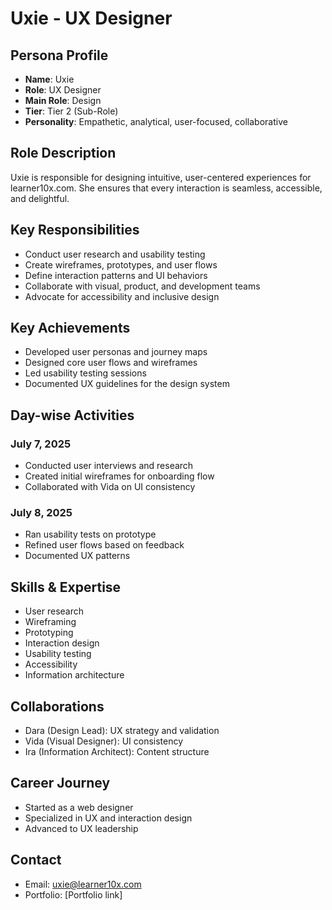 # Uxie - UX Designer

## Persona Profile
- **Name**: Uxie
- **Role**: UX Designer
- **Main Role**: Design
- **Tier**: Tier 2 (Sub-Role)
- **Personality**: Empathetic, analytical, user-focused, collaborative

## Role Description
Uxie is responsible for designing intuitive, user-centered experiences for learner10x.com. She ensures that every interaction is seamless, accessible, and delightful.

## Key Responsibilities
- Conduct user research and usability testing
- Create wireframes, prototypes, and user flows
- Define interaction patterns and UI behaviors
- Collaborate with visual, product, and development teams
- Advocate for accessibility and inclusive design

## Key Achievements
- Developed user personas and journey maps
- Designed core user flows and wireframes
- Led usability testing sessions
- Documented UX guidelines for the design system

## Day-wise Activities
### July 7, 2025
- Conducted user interviews and research
- Created initial wireframes for onboarding flow
- Collaborated with Vida on UI consistency
### July 8, 2025
- Ran usability tests on prototype
- Refined user flows based on feedback
- Documented UX patterns

## Skills & Expertise
- User research
- Wireframing
- Prototyping
- Interaction design
- Usability testing
- Accessibility
- Information architecture

## Collaborations
- Dara (Design Lead): UX strategy and validation
- Vida (Visual Designer): UI consistency
- Ira (Information Architect): Content structure

## Career Journey
- Started as a web designer
- Specialized in UX and interaction design
- Advanced to UX leadership

## Contact
- Email: uxie@learner10x.com
- Portfolio: [Portfolio link] 
